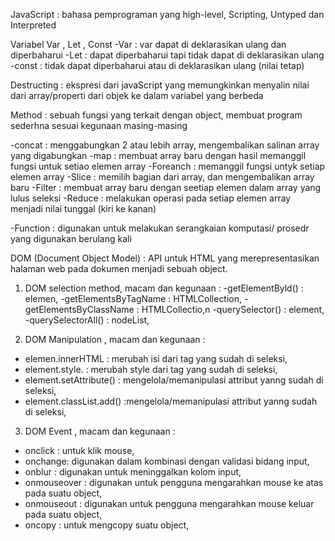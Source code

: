  JavaScript : bahasa pemprograman yang high-level, Scripting, Untyped dan Interpreted

Variabel Var , Let , Const
-Var : var dapat di deklarasikan ulang dan diperbaharui
-Let : dapat diperbaharui tapi tidak dapat di deklarasikan ulang
-const : tidak dapat diperbaharui atau di deklarasikan ulang (nilai tetap)

Destructing : ekspresi dari javaScript yang memungkinkan menyalin nilai dari array/properti dari objek ke dalam variabel yang berbeda

Method : sebuah fungsi yang terkait dengan object, membuat program sederhna sesuai kegunaan masing-masing

-concat : menggabungkan 2 atau lebih array, mengembalikan salinan array yang digabungkan
-map : membuat array baru dengan hasil memanggil fungsi untuk setiao elemen array
-Foreanch : memanggil fungsi untyk setiap elemen array
-Slice : memilih bagian dari array, dan mengembalikan array baru
-Filter : membuat array baru dengan seetiap elemen dalam array yang lulus seleksi
-Reduce : melakukan operasi pada setiap elemen array menjadi nilai tunggal (kiri ke kanan)

-Function : digunakan untuk melakukan serangkaian komputasi/ prosedr yang digunakan berulang kali

DOM (Document Object Model) : API untuk HTML yang merepresentasikan halaman web pada dokumen menjadi sebuah object.
1. DOM selection method, macam dan kegunaan :
  -getElementByld() : elemen,
  -getElementsByTagName : HTMLCollection,
  -getElementsByClassName : HTMLCollectio,n
  -querySelector() : element,
  -querySelectorAll() : nodeList,
  
 2. DOM Manipulation , macam dan kegunaan :
  - elemen.innerHTML : merubah  isi dari tag yang sudah di seleksi, 
  - element.style.<propertyCSS> : merubah  style dari tag yang sudah di seleksi,
  - element.setAttribute() : mengelola/memanipulasi attribut yanng sudah di seleksi,
  - element.classList.add() :mengelola/memanipulasi attribut yanng sudah di seleksi,
  
 3. DOM Event , macam dan kegunaan :
  - onclick : untuk klik mouse,
  - onchange: digunakan dalam kombinasi dengan validasi bidang input,
  - onblur : digunakan untuk meninggalkan kolom input,
  - onmouseover : digunakan untuk pengguna mengarahkan mouse ke atas pada suatu object,
  - onmouseout : digunakan untuk pengguna mengarahkan mouse keluar pada suatu object,
  - oncopy : untuk mengcopy suatu object,
  
 
